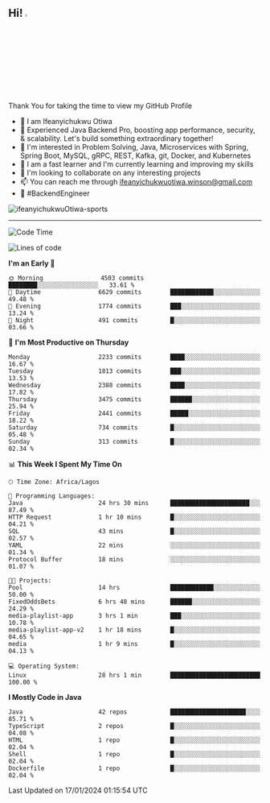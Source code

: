 <!-- BLOG-POST-LIST:START --><!-- BLOG-POST-LIST:END -->

## Hi! <img src="https://media.giphy.com/media/hvRJCLFzcasrR4ia7z/giphy.gif" width="4%"> 

Thank You for taking the time to view my GitHub Profile

- 👋 I am Ifeanyichukwu Otiwa
- 🚀 Experienced Java Backend Pro, boosting app performance, security, & scalability. Let's build something extraordinary together!
- 👀 I'm interested in Problem Solving, Java, Microservices with Spring, Spring Boot, MySQL, gRPC, REST, Kafka, git, Docker, and Kubernetes
- 🌱 I am a fast learner and I'm currently learning and improving my skills
- 💞️ I'm looking to collaborate on any interesting projects
- 📫 You can reach me through ifeanyichukwuotiwa.winson@gmail.com
- 🚀 #BackendEngineer

<p align="left" marginTop="10px"> <img src="https://komarev.com/ghpvc/?username=ifeanyichukwuOtiwa-sports&label=Profile%20views&color=0e75b6&style=for-the-badge" alt="ifeanyichukwuOtiwa-sports" /> </p>

***

<!--START_SECTION:waka-->
![Code Time](http://img.shields.io/badge/Code%20Time-2%2C117%20hrs%2040%20mins-blue)

![Lines of code](https://img.shields.io/badge/From%20Hello%20World%20I%27ve%20Written-4.7%20million%20lines%20of%20code-blue)

**I'm an Early 🐤** 

```text
🌞 Morning                4503 commits        ████████░░░░░░░░░░░░░░░░░   33.61 % 
🌆 Daytime                6629 commits        ████████████░░░░░░░░░░░░░   49.48 % 
🌃 Evening                1774 commits        ███░░░░░░░░░░░░░░░░░░░░░░   13.24 % 
🌙 Night                  491 commits         █░░░░░░░░░░░░░░░░░░░░░░░░   03.66 % 
```
📅 **I'm Most Productive on Thursday** 

```text
Monday                   2233 commits        ████░░░░░░░░░░░░░░░░░░░░░   16.67 % 
Tuesday                  1813 commits        ███░░░░░░░░░░░░░░░░░░░░░░   13.53 % 
Wednesday                2388 commits        ████░░░░░░░░░░░░░░░░░░░░░   17.82 % 
Thursday                 3475 commits        ██████░░░░░░░░░░░░░░░░░░░   25.94 % 
Friday                   2441 commits        █████░░░░░░░░░░░░░░░░░░░░   18.22 % 
Saturday                 734 commits         █░░░░░░░░░░░░░░░░░░░░░░░░   05.48 % 
Sunday                   313 commits         █░░░░░░░░░░░░░░░░░░░░░░░░   02.34 % 
```


📊 **This Week I Spent My Time On** 

```text
🕑︎ Time Zone: Africa/Lagos

💬 Programming Languages: 
Java                     24 hrs 30 mins      ██████████████████████░░░   87.49 % 
HTTP Request             1 hr 10 mins        █░░░░░░░░░░░░░░░░░░░░░░░░   04.21 % 
SQL                      43 mins             █░░░░░░░░░░░░░░░░░░░░░░░░   02.57 % 
YAML                     22 mins             ░░░░░░░░░░░░░░░░░░░░░░░░░   01.34 % 
Protocol Buffer          18 mins             ░░░░░░░░░░░░░░░░░░░░░░░░░   01.07 % 

🐱‍💻 Projects: 
Pool                     14 hrs              ████████████░░░░░░░░░░░░░   50.00 % 
FixedOddsBets            6 hrs 48 mins       ██████░░░░░░░░░░░░░░░░░░░   24.29 % 
media-playlist-app       3 hrs 1 min         ███░░░░░░░░░░░░░░░░░░░░░░   10.78 % 
media-playlist-app-v2    1 hr 18 mins        █░░░░░░░░░░░░░░░░░░░░░░░░   04.65 % 
media                    1 hr 9 mins         █░░░░░░░░░░░░░░░░░░░░░░░░   04.13 % 

💻 Operating System: 
Linux                    28 hrs 1 min        █████████████████████████   100.00 % 
```

**I Mostly Code in Java** 

```text
Java                     42 repos            █████████████████████░░░░   85.71 % 
TypeScript               2 repos             █░░░░░░░░░░░░░░░░░░░░░░░░   04.08 % 
HTML                     1 repo              █░░░░░░░░░░░░░░░░░░░░░░░░   02.04 % 
Shell                    1 repo              █░░░░░░░░░░░░░░░░░░░░░░░░   02.04 % 
Dockerfile               1 repo              █░░░░░░░░░░░░░░░░░░░░░░░░   02.04 % 
```




 Last Updated on 17/01/2024 01:15:54 UTC
<!--END_SECTION:waka-->

<!--
<p align="center">
![trophy](https://github-profile-trophy.vercel.app/?username=ifeanyichukwuOtiwa-sports&theme=onedark) (https://github.com/ryo-ma/github-profile-trophy)
</p>
-->

<!---
ifeanyi-otiwa/ifeanyi-otiwa is a ✨ special ✨ repository because its `README.md` (this file) appears on your GitHub profile.
You can click the Preview link to take a look at your changes.
--->
